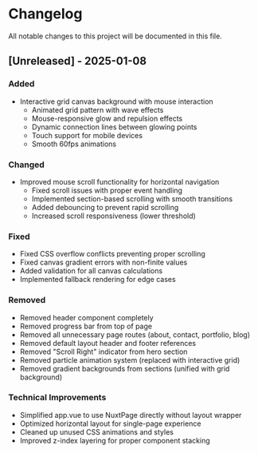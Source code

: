 # Changelog

All notable changes to this project will be documented in this file.

## [Unreleased] - 2025-01-08

### Added
- Interactive grid canvas background with mouse interaction
  - Animated grid pattern with wave effects
  - Mouse-responsive glow and repulsion effects
  - Dynamic connection lines between glowing points
  - Touch support for mobile devices
  - Smooth 60fps animations

### Changed
- Improved mouse scroll functionality for horizontal navigation
  - Fixed scroll issues with proper event handling
  - Implemented section-based scrolling with smooth transitions
  - Added debouncing to prevent rapid scrolling
  - Increased scroll responsiveness (lower threshold)
  
### Fixed
- Fixed CSS overflow conflicts preventing proper scrolling
- Fixed canvas gradient errors with non-finite values
- Added validation for all canvas calculations
- Implemented fallback rendering for edge cases

### Removed
- Removed header component completely
- Removed progress bar from top of page
- Removed all unnecessary page routes (about, contact, portfolio, blog)
- Removed default layout header and footer references
- Removed "Scroll Right" indicator from hero section
- Removed particle animation system (replaced with interactive grid)
- Removed gradient backgrounds from sections (unified with grid background)

### Technical Improvements
- Simplified app.vue to use NuxtPage directly without layout wrapper
- Optimized horizontal layout for single-page experience
- Cleaned up unused CSS animations and styles
- Improved z-index layering for proper component stacking